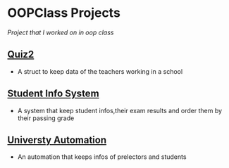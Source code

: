 # OOPClass Projects
_Project that I worked on in oop class_
## [Quiz2](https://github.com/nurdinler/OOPClassProjects/tree/main/Quiz2_2022/src/quiz2_2022)
* A struct to keep data of the teachers working in a school
## [Student Info System](https://github.com/nurdinler/OOPClassProjects/tree/main/student_project/src/student_project)
* A system that keep student infos,their exam results and order them by their passing grade
## [Universty Automation](https://github.com/nurdinler/OOPClassProjects/tree/main/UniAutomation/src/vize_odevi)
* An automation that keeps infos of prelectors and students

